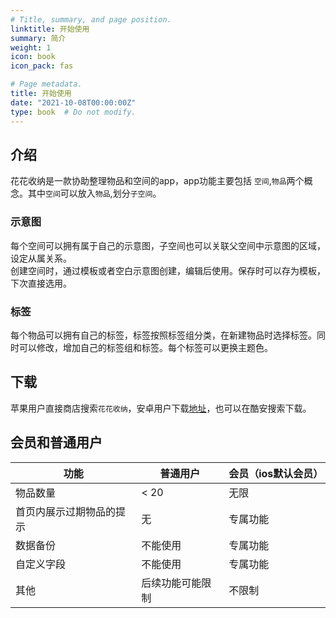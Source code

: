 ```yaml
---
# Title, summary, and page position.
linktitle: 开始使用
summary: 简介
weight: 1
icon: book
icon_pack: fas

# Page metadata.
title: 开始使用
date: "2021-10-08T00:00:00Z"
type: book  # Do not modify.
---
```


## 介绍
花花收纳是一款协助整理物品和空间的app，app功能主要包括 `空间`,`物品`两个概念。其中`空间`可以放入`物品`,划分`子空间`。
### 示意图
每个空间可以拥有属于自己的示意图，子空间也可以关联父空间中示意图的区域，设定从属关系。  
创建空间时，通过模板或者空白示意图创建，编辑后使用。保存时可以存为模板，下次直接选用。
### 标签
每个物品可以拥有自己的标签，标签按照标签组分类，在新建物品时选择标签。同时可以修改，增加自己的标签组和标签。每个标签可以更换主题色。
## 下载
苹果用户直接商店搜索`花花收纳`，安卓用户下载[地址](https://www.coolapk.com/apk/com.hua.fafa)，也可以在酷安搜索下载。
## 会员和普通用户


功能 | 普通用户 | 会员（ios默认会员）
---|---|---|
物品数量|< 20|无限
首页内展示过期物品的提示|无|专属功能
数据备份|不能使用|专属功能
自定义字段|不能使用|专属功能
其他|后续功能可能限制|不限制
️

